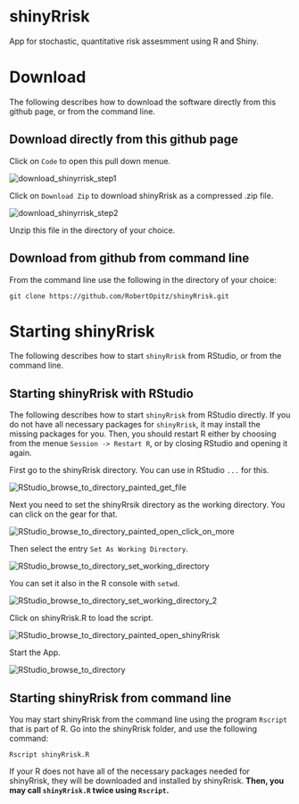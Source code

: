 # shinyRrisk
App for stochastic, quantitative risk assesmment using R and Shiny.

# Download

The following describes how to download the software directly from this github page, or from the command line. 

## Download directly from this github page

Click on `Code` to open this pull down menue.

![download_shinyrrisk_step1](https://user-images.githubusercontent.com/52924688/146906248-b50a23d9-0c04-4052-a3f8-e70a8a07779f.png)

Click on `Download Zip` to download shinyRrisk as a compressed .zip file.

![download_shinyrrisk_step2](https://user-images.githubusercontent.com/52924688/146906252-b2cd26aa-4c71-454d-804a-c4391ea66586.png)

Unzip this file in the directory of your choice.

## Download from github from command line

From the command line use the following in the directory of your choice:

```console
git clone https://github.com/RobertOpitz/shinyRrisk.git
```

# Starting shinyRrisk

The following describes how to start `shinyRrisk` from RStudio, or from the command line.

## Starting shinyRrisk with RStudio

The following describes how to start `shinyRrisk` from RStudio directly. If you do not have all necessary packages for `shinyRrisk`, it may install the missing packages for you. Then, you should restart R either by choosing from the menue `Session -> Restart R`, or by closing RStudio and opening it again. 

 First go to the shinyRrisk directory. You can use in RStudio `...` for this.
 
![RStudio_browse_to_directory_painted_get_file](https://user-images.githubusercontent.com/52924688/146752468-1f2c8619-25e3-422d-85c4-11c48e039af2.png)

Next you need to set the shinyRrsik directory as the working directory. You can click on the gear for that.

![RStudio_browse_to_directory_painted_open_click_on_more](https://user-images.githubusercontent.com/52924688/146752123-d7b7ccdf-6bf0-457f-9574-6a740080d50f.png)

Then select the entry `Set As Working Directory`.

![RStudio_browse_to_directory_set_working_directory](https://user-images.githubusercontent.com/52924688/146752646-99a20f97-3217-4b40-9e0e-e5148a18b37e.png)

 You can set it also in the R console with `setwd`.
 
![RStudio_browse_to_directory_set_working_directory_2](https://user-images.githubusercontent.com/52924688/146752162-569cdfbd-f4fc-4ebc-94f6-571ce2500f6d.png)

Click on shinyRrisk.R to load the script.

![RStudio_browse_to_directory_painted_open_shinyRrisk](https://user-images.githubusercontent.com/52924688/146752418-8a08369a-3cd6-44a7-82ca-9c488a73fec6.png)

Start the App.

![RStudio_browse_to_directory](https://user-images.githubusercontent.com/52924688/146752053-3dd334dd-81f8-47a8-a974-481d604fd35f.PNG)

## Starting shinyRrisk from command line

You may start shinyRrisk from the command line using the program `Rscript` that is part of R. Go into the shinyRrisk folder, and use the following command: 

```console
Rscript shinyRrisk.R
```
If your R does not have all of the necessary packages needed for shinyRrisk, they will be downloaded and installed by shinyRrisk. **Then, you may call `shinyRrisk.R` twice using `Rscript`.** 

